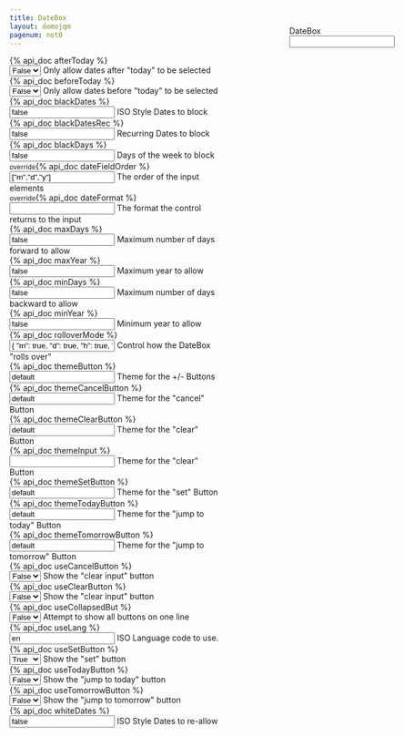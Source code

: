 ```yaml
---
title: DateBox
layout: demojqm
pagenum: not0
---
```




<div class="row">
<div class="col-sm-8" style="width:75%">

<div class="ui-field-contain row">
	<div class="col-xs-3"><label>{% api_doc afterToday %}</label></div>
	<div class="col-xs-9">
		<select class="form-control demopick" data-link="db" data-opt="afterToday" value='false'>
			<option value="false">False</option>
			<option value="true">True</option>
		</select>
		<span class="help-block">Only allow dates after "today" to be selected</span>
	</div>
</div>

<div class="ui-field-contain row">
	<div class="col-xs-3"><label>{% api_doc beforeToday %}</label></div>
	<div class="col-xs-9">
		<select class="form-control demopick" data-link="db" data-opt="beforeToday" value='false'>
			<option value="false">False</option>
			<option value="true">True</option>
		</select>
		<span class="help-block">Only allow dates before "today" to be selected</span>
	</div>
</div>

<div class="ui-field-contain row">
	<div class="col-xs-3"><label>{% api_doc blackDates %}</label></div>
	<div class="col-xs-9">
		<input class="form-control demopick" data-link="db" data-opt="blackDates" value='false'>
		<span class="help-block">ISO Style Dates to block</span>
	</div>
</div>

<div class="ui-field-contain row">
	<div class="col-xs-3"><label>{% api_doc blackDatesRec %}</label></div>
	<div class="col-xs-9">
		<input class="form-control demopick" data-link="db" data-opt="blackDatesRec" value='false'>
		<span class="help-block">Recurring Dates to block</span>
	</div>
</div>

<div class="ui-field-contain row">
	<div class="col-xs-3"><label>{% api_doc blackDays %}</label></div>
	<div class="col-xs-9">
		<input class="form-control demopick" data-link="db" data-opt="blackDays" value='false'>
		<span class="help-block">Days of the week to block</span>
	</div>
</div>

<div class="ui-field-contain row">
	<div class="col-xs-3"><label><small>override</small>{% api_doc dateFieldOrder %}</label></div>
	<div class="col-xs-9">
		<input class="form-control demopick" data-link="db" data-opt="overrideDateFieldOrder" value='["m","d","y"]'>
		<span class="help-block">The order of the input elements</span>
	</div>
</div>

<div class="ui-field-contain row">
	<div class="col-xs-3"><label><small>override</small>{% api_doc dateFormat %}</label></div>
	<div class="col-xs-9">
		<input class="form-control demopick" data-link="db" data-opt="overrideDateFormat" value=''>
		<span class="help-block">The format the control returns to the input</span>
	</div>
</div>

<div class="ui-field-contain row">
	<div class="col-xs-3"><label>{% api_doc maxDays %}</label></div>
	<div class="col-xs-9">
		<input class="form-control demopick" data-link="db" data-opt="maxDays" value='false'>
		<span class="help-block">Maximum number of days forward to allow</span>
	</div>
</div>

<div class="ui-field-contain row">
	<div class="col-xs-3"><label>{% api_doc maxYear %}</label></div>
	<div class="col-xs-9">
		<input class="form-control demopick" data-link="db" data-opt="maxYear" value='false'>
		<span class="help-block">Maximum year to allow</span>
	</div>
</div>

<div class="ui-field-contain row">
	<div class="col-xs-3"><label>{% api_doc minDays %}</label></div>
	<div class="col-xs-9">
		<input class="form-control demopick" data-link="db" data-opt="minDays" value='false'>
		<span class="help-block">Maximum number of days backward to allow</span>
	</div>
</div>

<div class="ui-field-contain row">
	<div class="col-xs-3"><label>{% api_doc minYear %}</label></div>
	<div class="col-xs-9">
		<input class="form-control demopick" data-link="db" data-opt="minYear" value='false'>
		<span class="help-block">Minimum year to allow</span>
	</div>
</div>


<div class="ui-field-contain row">
	<div class="col-xs-3"><label>{% api_doc rolloverMode %}</label></div>
	<div class="col-xs-9">
		<input class="form-control demopick" data-link="db" data-opt="rolloverMode" value='{ "m": true, "d": true, "h": true, "i": true, "s": true }'>
		<span class="help-block">Control how the DateBox "rolls over"</span>
	</div>
</div>

<div class="ui-field-contain row">
	<div class="col-xs-3"><label>{% api_doc themeButton %}</label></div>
	<div class="col-xs-9">
		<input class="form-control demopick" data-link="db" data-opt="themeButton" value='default'>
		<span class="help-block">Theme for the +/- Buttons</span>
	</div>
</div>

<div class="ui-field-contain row">
	<div class="col-xs-3"><label>{% api_doc themeCancelButton %}</label></div>
	<div class="col-xs-9">
		<input class="form-control demopick" data-link="db" data-opt="themeCancelButton" value='default'>
		<span class="help-block">Theme for the "cancel" Button</span>
	</div>
</div>

<div class="ui-field-contain row">
	<div class="col-xs-3"><label>{% api_doc themeClearButton %}</label></div>
	<div class="col-xs-9">
		<input class="form-control demopick" data-link="db" data-opt="themeClearButton" value='default'>
		<span class="help-block">Theme for the "clear" Button</span>
	</div>
</div>

<div class="ui-field-contain row">
	<div class="col-xs-3"><label>{% api_doc themeInput %}</label></div>
	<div class="col-xs-9">
		<input class="form-control demopick" data-link="db" data-opt="themeInput" value=''>
		<span class="help-block">Theme for the "clear" Button</span>
	</div>
</div>

<div class="ui-field-contain row">
	<div class="col-xs-3"><label>{% api_doc themeSetButton %}</label></div>
	<div class="col-xs-9">
		<input class="form-control demopick" data-link="db" data-opt="themeSetButton" value='default'>
		<span class="help-block">Theme for the "set" Button</span>
	</div>
</div>

<div class="ui-field-contain row">
	<div class="col-xs-3"><label>{% api_doc themeTodayButton %}</label></div>
	<div class="col-xs-9">
		<input class="form-control demopick" data-link="db" data-opt="themeTodayButton" value='default'>
		<span class="help-block">Theme for the "jump to today" Button</span>
	</div>
</div>

<div class="ui-field-contain row">
	<div class="col-xs-3"><label>{% api_doc themeTomorrowButton %}</label></div>
	<div class="col-xs-9">
		<input class="form-control demopick" data-link="db" data-opt="themeTomorrowButton" value='default'>
		<span class="help-block">Theme for the "jump to tomorrow" Button</span>
	</div>
</div>

<div class="ui-field-contain row">
	<div class="col-xs-3"><label>{% api_doc useCancelButton %}</label></div>
	<div class="col-xs-9">
		<select class="form-control demopick" data-link="db" data-opt="useCancelButton">
			<option value="false">False</option>
			<option value="true">True</option>
		</select>
		<span class="help-block">Show the "clear input" button</span>
	</div>
</div>

<div class="ui-field-contain row">
	<div class="col-xs-3"><label>{% api_doc useClearButton %}</label></div>
	<div class="col-xs-9">
		<select class="form-control demopick" data-link="db" data-opt="useClearButton">
			<option value="false">False</option>
			<option value="true">True</option>
		</select>
		<span class="help-block">Show the "clear input" button</span>
	</div>
</div>

<div class="ui-field-contain row">
	<div class="col-xs-3"><label>{% api_doc useCollapsedBut %}</label></div>
	<div class="col-xs-9">
		<select class="form-control demopick" data-link="db" data-opt="useCollapsedBut">
			<option value="false">False</option>
			<option value="true">True</option>
		</select>
		<span class="help-block">Attempt to show all buttons on one line</span>
	</div>
</div>

<div class="ui-field-contain row">
	<div class="col-xs-3"><label>{% api_doc useLang %}</label></div>
	<div class="col-xs-9">
		<input class="form-control demopick" data-link="db" data-opt="useLang" value='en'>
		<span class="help-block">ISO Language code to use.</span>
	</div>
</div>

<div class="ui-field-contain row">
	<div class="col-xs-3"><label>{% api_doc useSetButton %}</label></div>
	<div class="col-xs-9">
		<select class="form-control demopick" data-link="db" data-opt="useSetButton">
			<option value="false">False</option>
			<option value="true" selected="selected">True</option>
		</select>
		<span class="help-block">Show the "set" button</span>
	</div>
</div>

<div class="ui-field-contain row">
	<div class="col-xs-3"><label>{% api_doc useTodayButton %}</label></div>
	<div class="col-xs-9">
		<select class="form-control demopick" data-link="db" data-opt="useTodayButton">
			<option value="false">False</option>
			<option value="true">True</option>
		</select>
		<span class="help-block">Show the "jump to today" button</span>
	</div>
</div>

<div class="ui-field-contain row">
	<div class="col-xs-3"><label>{% api_doc useTomorrowButton %}</label></div>
	<div class="col-xs-9">
		<select class="form-control demopick" data-link="db" data-opt="useTomorrowButton">
			<option value="false">False</option>
			<option value="true">True</option>
		</select>
		<span class="help-block">Show the "jump to tomorrow" button</span>
	</div>
</div>

<div class="ui-field-contain row">
	<div class="col-xs-3"><label>{% api_doc whiteDates %}</label></div>
	<div class="col-xs-9">
		<input class="form-control demopick" data-link="db" data-opt="whiteDates" value='false'>
		<span class="help-block">ISO Style Dates to re-allow</span>
	</div>
</div>


</div>
<div class="col-sm-4" style="position:fixed; right:0; width:25%; top:100px">

<div class="ui-field-contain">
<label for="db">DateBox</label>
<input class="form-control" id="db" type="text" data-role="datebox" data-options='{"mode":"datebox","useInline":true,"useInlineAlign":"center"}'>
</div>
</div>